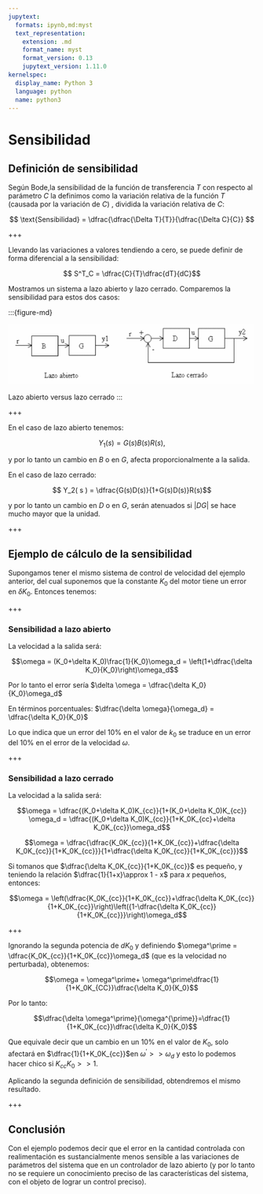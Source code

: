 ```yaml
---
jupytext:
  formats: ipynb,md:myst
  text_representation:
    extension: .md
    format_name: myst
    format_version: 0.13
    jupytext_version: 1.11.0
kernelspec:
  display_name: Python 3
  language: python
  name: python3
---
```


# Sensibilidad

## Definición de sensibilidad

Según Bode,la sensibilidad de la función de transferencia $T$ con respecto al parámetro $C$ la definimos como la variación relativa de la función $T$ (causada por la variación de $C$) , dividida la variación relativa de $C$:

$$ \text{Sensibilidad} = \dfrac{\dfrac{\Delta T}{T}}{\dfrac{\Delta C}{C}} $$

+++

Llevando las variaciones a valores tendiendo a cero, se puede definir de forma diferencial a la sensibilidad:

$$ S^T_C = \dfrac{C}{T}\dfrac{dT}{dC}$$

Mostramos un sistema a lazo abierto y lazo cerrado. Comparemos la sensibilidad para estos dos casos:

:::{figure-md}

<img src="fig2_.gif" width=500px>

Lazo abierto versus lazo cerrado
:::

+++

En el caso de lazo abierto tenemos:

$$ Y_1(s) = G(s)B (s)R(s),$$

y por lo tanto un cambio en $B$ o en $G$, afecta proporcionalmente a la salida.

En el caso de lazo cerrado:

$$ Y_2( s ) = \dfrac{G(s)D(s)}{1+G(s)D(s)}R(s)$$

y por lo tanto un cambio en $D$ o en $G$, serán atenuados si $\left|DG\right|$ se hace mucho mayor que la unidad.

+++

## Ejemplo de cálculo de la sensibilidad

Supongamos tener el mismo sistema de control de velocidad del ejemplo anterior, del cual suponemos que la constante $K_0$ del motor tiene un error en $\delta K_0$. Entonces tenemos:

+++

### Sensibilidad a lazo abierto

La velocidad a la salida será:

$$\omega = (K_0+\delta K_0)\frac{1}{K_0}\omega_d = \left(1+\dfrac{\delta K_0}{K_0}\right)\omega_d$$

Por lo tanto el error sería $\delta \omega = \dfrac{\delta K_0}{K_0}\omega_d$

En términos porcentuales: $\dfrac{\delta \omega}{\omega_d} = \dfrac{\delta K_0}{K_0}$

Lo que indica que un error del $10\%$ en el valor de $k_0$ se traduce en un error del $10\%$ en el error de la velocidad $\omega$.

+++

### Sensibilidad a lazo cerrado

La velocidad a la salida será:

$$\omega = \dfrac{(K_0+\delta K_0)K_{cc}}{1+(K_0+\delta K_0)K_{cc}} \omega_d = \dfrac{(K_0+\delta K_0)K_{cc}}{1+K_0K_{cc}+\delta K_0K_{cc}}\omega_d$$

$$\omega = \dfrac{\dfrac{K_0K_{cc}}{1+K_0K_{cc}}+\dfrac{\delta K_0K_{cc}}{1+K_0K_{cc}}}{1+\dfrac{\delta K_0K_{cc}}{1+K_0K_{cc}}}$$

Si tomanos que $\dfrac{\delta K_0K_{cc}}{1+K_0K_{cc}}$ es pequeño, y teniendo la relación $\dfrac{1}{1+x}\approx 1 - x$ para $x$ pequeños, entonces:

$$\omega = \left(\dfrac{K_0K_{cc}}{1+K_0K_{cc}}+\dfrac{\delta K_0K_{cc}}{1+K_0K_{cc}}\right)\left({1-\dfrac{\delta K_0K_{cc}}{1+K_0K_{cc}}}\right)\omega_d$$

+++

Ignorando la segunda potencia de $dK_0$ y definiendo $\omega^\prime = \dfrac{K_0K_{cc}}{1+K_0K_{cc}}\omega_d$  (que es la velocidad no perturbada), obtenemos:

$$\omega = \omega^\prime+ \omega^\prime\dfrac{1}{1+K_0K_{CC}}\dfrac{\delta K_0}{K_0}$$

Por lo tanto:

$$\dfrac{\delta \omega^\prime}{\omega^{\prime}}=\dfrac{1}{1+K_0K_{cc}}\dfrac{\delta K_0}{K_0}$$

Que equivale decir que un cambio en un $10\%$ en el valor de $K_0$, solo afectará en $\dfrac{1}{1+K_0K_{cc}}$en $\omega^\prime >>\omega_d$ y esto lo podemos hacer chico si $K_{cc} K_0 >> 1$.

Aplicando la segunda definición de sensibilidad, obtendremos el mismo resultado.

+++

## Conclusión

Con el ejemplo podemos decir que el error en la cantidad controlada con realimentación es sustancialmente menos sensible a las variaciones de parámetros del sistema que en un controlador de lazo abierto (y por lo tanto no se requiere un conocimiento preciso de las características del sistema, con el objeto de lograr un control preciso).
